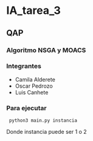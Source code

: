 # IA_tarea_3
## QAP
### Algoritmo NSGA y MOACS
### Integrantes
 - Camila Alderete
 - Oscar Pedrozo
 - Luis Canhete
 
 ### Para ejecutar
 <code> python3 main.py instancia </code>
 <p>Donde instancia puede ser 1 o 2 </p>
  
